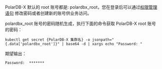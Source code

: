 PolarDB-X 默认的 root 账号都是: polardbx_root，您在登录后可以通过[权限管理语句](https://help.aliyun.com/document_detail/313296.html) 修改密码或者创建新的账号供业务访问。

polardbx_root 账号的密码随机生成，执行下面的命令获取 PolarDB-X root 账号的密码：

```shell
kubectl get secret {PolarDB-X 集群名} -o jsonpath="{.data['polardbx_root']}" | base64 -d | xargs echo "Password: "
```

期望输出：

```shell
Password:  *******
```
